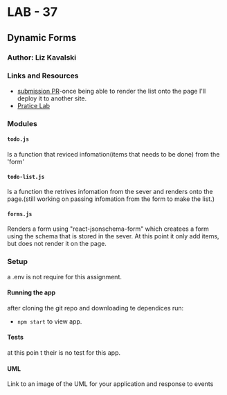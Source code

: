 # LAB - 37

## Dynamic Forms

### Author: Liz Kavalski

### Links and Resources
* [submission PR](https://github.com/lizkavalski/lab-37/pull/1)-once being able to render the list onto the page I'll deploy it to another site.
* [Pratice Lab](https://codesandbox.io/s/lab-37-pratice-0p0uj)

### Modules
#### `todo.js`
Is a function that reviced infomation(items that needs to be done) from the 'form'

#### `todo-list.js`
Is a function the retrives infomation from the sever and renders onto the page.(still working on passing infomation from the form to make the list.)

#### `forms.js`
Renders a form using  "react-jsonschema-form" which createes a form using the schema that is stored in the sever. At this point it only add items, but does not render it on the page. 


### Setup
a .env is not require for this assignment.

#### Running the app
after cloning the git repo and downloading te dependices run:
* `npm start`
to view app.

  
#### Tests
at this poin t their is no test for this app.

#### UML
Link to an image of the UML for your application and response to events
